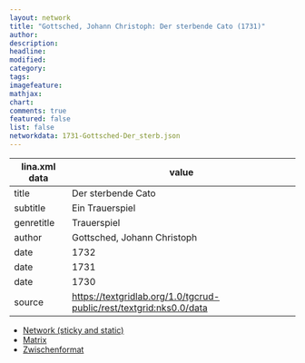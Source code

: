 ```yaml
---
layout: network
title: "Gottsched, Johann Christoph: Der sterbende Cato (1731)"
author:
description:
headline:
modified:
category:
tags:
imagefeature: 
mathjax: 
chart: 
comments: true
featured: false
list: false
networkdata: 1731-Gottsched-Der_sterb.json
---
```

lina.xml data  | value
------------- | -------------
title|Der sterbende Cato
subtitle|Ein Trauerspiel
genretitle|Trauerspiel
author|Gottsched, Johann Christoph
date|1732
date|1731
date|1730
source|https://textgridlab.org/1.0/tgcrud-public/rest/textgrid:nks0.0/data


* [Network (sticky and static)](/network244)
* [Matrix](/matrix244)
* [Zwischenformat](/lina244 )
